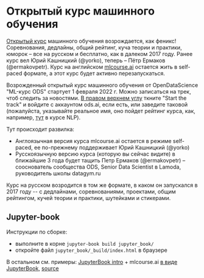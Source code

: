 # Открытый курс машинного обучения


[Открытый курс](https://ods.ai/tracks/open-ml-course) машинного обучения возрождается, как феникс! Соревнования, дедлайны, общий рейтинг, куча теории и практики, юморок – все на русском и бесплатно, как в далеком 2017 году. Ранее курс вел Юрий Кашницкий (@yorko), теперь – Пётр Ермаков (@ermakovpetr). Курс на английском [mlcourse.ai](https://mlcourse.ai) остается жить в self-paced формате, а этот курс будет активно перезапускаться.

Возрожденный открытый курс машинного обучения от OpenDataScience "ML-курс ODS" стартует 1 февраля 2022 г. Можно записаться на трек, чтоб следить за новостями. [В правом верхнем углу](https://ods.ai/tracks/open-ml-course) ткните "Start the track" и войдите с аккаунтом ods.ai, если есть, или заведите таковой (пожалуйста, указывайте реальное имя, оно пойдет рейтинг курса, как, например, [тут](https://ods.ai/tracks/nlp-course/leaderboard) в курсе NLP). 

Тут происходит развилка:

- Англоязычная версия курса mlcourse.ai остается в режиме sеlf-paced, ее по-прежнему поддерживает Юрий Кашницкий (@yorko)
- Русскоязычную версию курса (которую вы сейчас видите) в ближайшие 3 года будет тащить Петр Ермаков (@ermakovpetr) – сооснователь сообщества ODS, Senior Data Scientist в Lamoda, руководитель школы datagym.ru

Курс на русском возродится в том же формате, в каком он запускался в 2017 году -- c дедлайнами, соревнованиями, проектами, общим рейтингом, кучей теории и практики, шутейками и стикерами.

## Jupyter-book

Инструкции по сборке:

 - выполните в корне `jupyter-book build jupyter_book/`
 - откройте файл `jupyter_book/_build/index.html` в браузере

 В остальном см. примеры: [JupyterBook intro](https://jupyterbook.org/intro.html) + mlcourse.ai [в виде JupyterBook](https://yorko.github.io/mlcourse.ai/book/index.html), [source](https://github.com/Yorko/mlcourse.ai/tree/main/mlcourse_ai_jupyter_book)